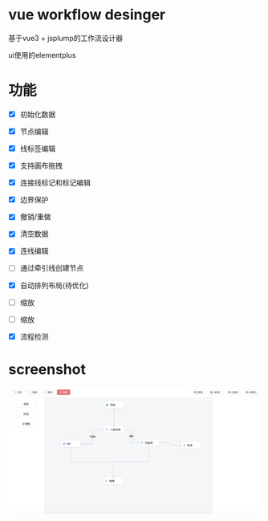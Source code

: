 # vue workflow desinger

基于vue3 + jsplump的工作流设计器

ui使用的elementplus

# 功能

- [x] 初始化数据

- [x] 节点编辑

- [x] 线标签编辑

- [x] 支持画布拖拽

- [x] 连接线标记和标记编辑

- [x]  边界保护

- [x]  撤销/重做

- [x]  清空数据

- [x]  连线编辑

- [ ]  通过牵引线创建节点

- [x]  自动排列布局(待优化)

- [ ]  缩放

- [ ]  缩放

- [x]  流程检测

<!-- - [ ]  连线校验 -->

# screenshot

<img src="./screenshot.png"></img>
